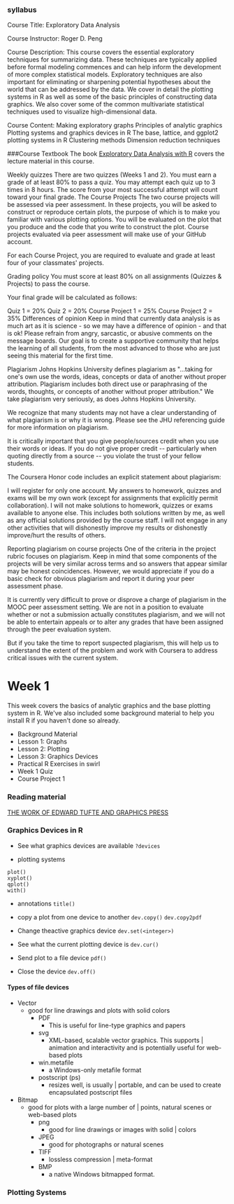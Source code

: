 ### syllabus
Course Title: Exploratory Data Analysis

Course Instructor: Roger D. Peng

Course Description:
This course covers the essential exploratory techniques for summarizing data. These techniques are typically applied before formal modeling commences and can help inform the development of more complex statistical models. Exploratory techniques are also important for eliminating or sharpening potential hypotheses about the world that can be addressed by the data. We cover in detail the plotting systems in R as well as some of the basic principles of constructing data graphics. We also cover some of the common multivariate statistical techniques used to visualize high-dimensional data.

Course Content:
Making exploratory graphs
Principles of analytic graphics
Plotting systems and graphics devices in R
The base, lattice, and ggplot2 plotting systems in R
Clustering methods
Dimension reduction techniques

###Course Textbook
The book [Exploratory Data Analysis with R](https://leanpub.com/exdata) covers the lecture material in this course.

Weekly quizzes
There are two quizzes (Weeks 1 and 2).
You must earn a grade of at least 80% to pass a quiz.
You may attempt each quiz up to 3 times in 8 hours.
The score from your most successful attempt will count toward your final grade.
The Course Projects
The two course projects will be assessed via peer assessment. In these projects, you will be asked to construct or reproduce certain plots, the purpose of which is to make you familiar with various plotting options. You will be evaluated on the plot that you produce and the code that you write to construct the plot. Course projects evaluated via peer assessment will make use of your GitHub account.

For each Course Project, you are required to evaluate and grade at least four of your classmates' projects.

Grading policy
You must score at least 80% on all assignments (Quizzes & Projects) to pass the course.

Your final grade will be calculated as follows:

Quiz 1 = 20%
Quiz 2 = 20%
Course Project 1 = 25%
Course Project 2 = 35%
Differences of opinion
Keep in mind that currently data analysis is as much art as it is science - so we may have a difference of opinion - and that is ok! Please refrain from angry, sarcastic, or abusive comments on the message boards. Our goal is to create a supportive community that helps the learning of all students, from the most advanced to those who are just seeing this material for the first time.

Plagiarism
Johns Hopkins University defines plagiarism as "...taking for one's own use the words, ideas, concepts or data of another without proper attribution. Plagiarism includes both direct use or paraphrasing of the words, thoughts, or concepts of another without proper attribution." We take plagiarism very seriously, as does Johns Hopkins University.

We recognize that many students may not have a clear understanding of what plagiarism is or why it is wrong. Please see the JHU referencing guide for more information on plagiarism.

It is critically important that you give people/sources credit when you use their words or ideas. If you do not give proper credit -- particularly when quoting directly from a source -- you violate the trust of your fellow students.

The Coursera Honor code includes an explicit statement about plagiarism:

I will register for only one account. My answers to homework, quizzes and exams will be my own work (except for assignments that explicitly permit collaboration). I will not make solutions to homework, quizzes or exams available to anyone else. This includes both solutions written by me, as well as any official solutions provided by the course staff. I will not engage in any other activities that will dishonestly improve my results or dishonestly improve/hurt the results of others.

Reporting plagiarism on course projects
One of the criteria in the project rubric focuses on plagiarism. Keep in mind that some components of the projects will be very similar across terms and so answers that appear similar may be honest coincidences. However, we would appreciate if you do a basic check for obvious plagiarism and report it during your peer assessment phase.

It is currently very difficult to prove or disprove a charge of plagiarism in the MOOC peer assessment setting. We are not in a position to evaluate whether or not a submission actually constitutes plagiarism, and we will not be able to entertain appeals or to alter any grades that have been assigned through the peer evaluation system.

But if you take the time to report suspected plagiarism, this will help us to understand the extent of the problem and work with Coursera to address critical issues with the current system.






# Week 1

This week covers the basics of analytic graphics and the base plotting system in R. We've also included some background material to help you install R if you haven't done so already.

- Background Material
- Lesson 1: Graphs
- Lesson 2: Plotting
- Lesson 3: Graphics Devices
- Practical R Exercises in swirl
- Week 1 Quiz
- Course Project 1

### Reading material
[THE WORK OF EDWARD TUFTE AND GRAPHICS PRESS](https://www.edwardtufte.com/tufte/)

### Graphics Devices in R

- See what graphics devices are available
``` ?devices ```

- plotting systems
``` 
plot()
xyplot()
qplot()
with()
```
	
- annotations
``` title() ```

- copy a plot from one device to another
``` dev.copy() ```
``` dev.copy2pdf ```

- Change theactive graphics device
``` dev.set(<integer>) ```

- See what the current plotting device is
``` dev.cur() ```

- Send plot to a file device
``` pdf() ```

- Close the device
``` dev.off() ```

#### Types of file devices
- Vector
	- good for line drawings and plots with solid colors
		- PDF
			- This is useful for line-type graphics and papers
		- svg
			- XML-based, scalable vector graphics. This supports | animation and interactivity and is potentially 					useful for web-based plots
		- win.metafile
			- a Windows-only metafile format
		- postscript (ps)
			- resizes well, is usually | portable, and can be used to create encapsulated postscript files
- Bitmap
	- good for plots with a large number of | points, natural scenes or web-based plots
		- png
			- good for line drawings or images with solid | colors
		- JPEG
			- good for photographs or natural scenes
		- TIFF
			- lossless compression | meta-format 	
		- BMP
			- a native Windows bitmapped format.

### Plotting Systems

